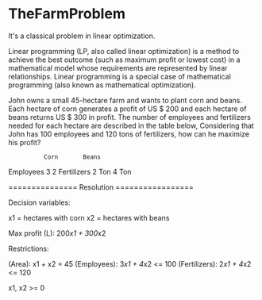 # TheFarmProblem
It's a classical problem in linear optimization.

Linear programming (LP, also called linear optimization) is a method to achieve the best outcome (such as maximum profit or lowest cost) in a mathematical model whose requirements are represented by linear relationships. Linear programming is a special case of mathematical programming (also known as mathematical optimization).

John owns a small 45-hectare farm and wants to plant corn and beans. Each hectare of corn generates a profit of US $ 200 and each hectare of beans returns US $ 300 in profit. 
The number of employees and fertilizers needed for each hectare are described in the table below, Considering that John has 100 employees and 120 tons of fertilizers, how can he maximize his profit?


              Corn       Beans
Employees      3           2
Fertilizers   2 Ton       4 Ton


=============== Resolution =================

Decision variables:

x1 = hectares with corn
x2 = hectares with beans

Max profit (L): 200*x1 + 300*x2

Restrictions:

(Area): x1 + x2 = 45
(Employees): 3*x1 + 4*x2 <= 100
(Fertilizers): 2*x1 + 4*x2 <= 120

x1, x2 >= 0
